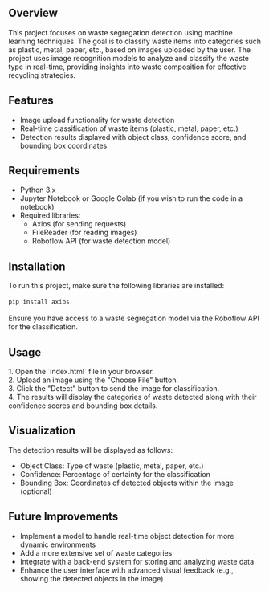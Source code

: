 <h2>Overview</h2>
This project focuses on waste segregation detection using machine learning techniques. The goal is to classify waste items into categories such as plastic, metal, paper, etc., based on images uploaded by the user. The project uses image recognition models to analyze and classify the waste type in real-time, providing insights into waste composition for effective recycling strategies.

<h2>Features</h2>
<ul>
  <li>Image upload functionality for waste detection</li>
  <li>Real-time classification of waste items (plastic, metal, paper, etc.)</li>
  <li>Detection results displayed with object class, confidence score, and bounding box coordinates</li>
</ul>

<h2>Requirements</h2>
<ul>
  <li>Python 3.x</li>
  <li>Jupyter Notebook or Google Colab (if you wish to run the code in a notebook)</li>
  <li>Required libraries:
    <ul>
      <li>Axios (for sending requests)</li>
      <li>FileReader (for reading images)</li>
      <li>Roboflow API (for waste detection model)</li>
    </ul>
  </li>
</ul>

<h2>Installation</h2>
To run this project, make sure the following libraries are installed:
<br><br>
<code>pip install axios</code>
<br><br>
Ensure you have access to a waste segregation model via the Roboflow API for the classification.

<h2>Usage</h2>
1. Open the `index.html` file in your browser.<br>
2. Upload an image using the "Choose File" button.<br>
3. Click the "Detect" button to send the image for classification.<br>
4. The results will display the categories of waste detected along with their confidence scores and bounding box details.

<h2>Visualization</h2>
The detection results will be displayed as follows:
<ul>
  <li>Object Class: Type of waste (plastic, metal, paper, etc.)</li>
  <li>Confidence: Percentage of certainty for the classification</li>
  <li>Bounding Box: Coordinates of detected objects within the image (optional)</li>
</ul>

<h2>Future Improvements</h2>
<ul>
  <li>Implement a model to handle real-time object detection for more dynamic environments</li>
  <li>Add a more extensive set of waste categories</li>
  <li>Integrate with a back-end system for storing and analyzing waste data</li>
  <li>Enhance the user interface with advanced visual feedback (e.g., showing the detected objects in the image)</li>
</ul>
